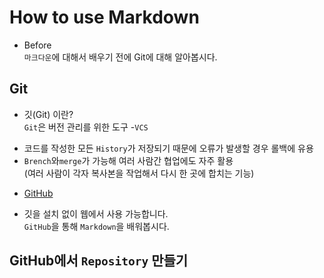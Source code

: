 # How to use Markdown

* Before  
`마크다운`에 대해서 배우기 전에 Git에 대해 알아봅시다.

##  Git
* 깃(Git) 이란?  
 `Git`은 버전 관리를 위한 도구 -`VCS`  

 - 코드를 작성한 모든 `History`가 저장되기 때문에 오류가 발생할 경우 롤백에 유용
 - `Brench`와`merge`가 가능해 여러 사람간 협업에도 자주 활용  
  (여러 사람이 각자 복사본을 작업해서 다시 한 곳에 합치는 기능)
  
* [GitHub](https://github.com/)  
 -  깃을 설치 없이 웹에서 사용 가능합니다.  
  `GitHub`을 통해 `Markdown`을 배워봅시다.
  
  
## GitHub에서 `Repository` 만들기
